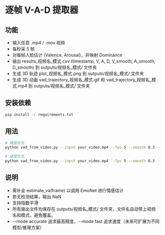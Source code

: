 # 逐帧 V-A-D 提取器

## 功能
- 输入任意 .mp4 / .mov 视频
- 每秒采 5 帧
- 对每帧人脸估计 (Valence, Arousal)，并映射 Dominance
- 输出 results_视频名_模式.csv (timestamp, V, A, D, V_smooth, A_smooth, D_smooth) 到 outputs/视频名_模式/ 文件夹
- 生成 3D 轨迹 plot_视频名_模式.png 到 outputs/视频名_模式/ 文件夹
- 生成 3D 动画 vad_trajectory_视频名_模式.gif 和 vad_trajectory_视频名_模式.mp4 到 outputs/视频名_模式/ 文件夹

## 安装依赖
```bash
pip install -r requirements.txt
```

## 用法
```bash
# 精度优先
python vad_from_video.py --input your_video.mp4 --fps 5 --smooth 0.3 --mode accurate

# 速度优先
python vad_from_video.py --input your_video.mp4 --fps 5 --smooth 0.3 --mode fast
```

## 说明
- 需补全 estimate_va(frame) 以调用 EmoNet 进行情感估计
- 若无检测结果，输出 NaN
- 支持指数平滑
- 所有输出文件均保存在 outputs/视频名_模式/ 文件夹，文件名自动带上视频名和模式，避免覆盖。
- --mode accurate 追求最高精度，--mode fast 追求速度（未来可扩展为不同模型/推理方案） 